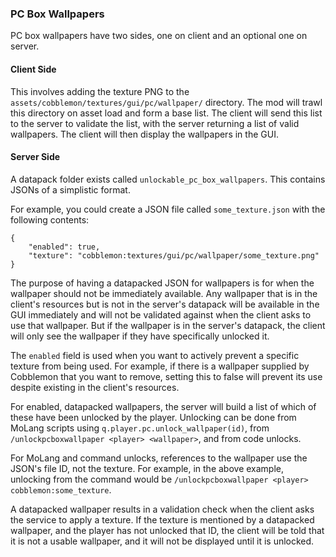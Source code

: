 ### PC Box Wallpapers

PC box wallpapers have two sides, one on client and an optional one on server.

#### Client Side
This involves adding the texture PNG to the `assets/cobblemon/textures/gui/pc/wallpaper/` directory. The mod will trawl
this directory on asset load and form a base list. The client will send this list to the server to validate
the list, with the server returning a list of valid wallpapers. The client will then display the wallpapers in the GUI.

#### Server Side
A datapack folder exists called `unlockable_pc_box_wallpapers`. This contains JSONs of a simplistic format.

For example, you could create a JSON file called `some_texture.json` with the following contents:

    {
        "enabled": true,
        "texture": "cobblemon:textures/gui/pc/wallpaper/some_texture.png"
    }

The purpose of having a datapacked JSON for wallpapers is for when the wallpaper should not be immediately available. Any
wallpaper that is in the client's resources but is not in the server's datapack will be available in the GUI immediately
and will not be validated against when the client asks to use that wallpaper. But if the wallpaper is in the server's
datapack, the client will only see the wallpaper if they have specifically unlocked it.

The `enabled` field is used when you want to actively prevent a specific texture from being used. For example, if there
is a wallpaper supplied by Cobblemon that you want to remove, setting this to false will prevent its use despite existing
in the client's resources.

For enabled, datapacked wallpapers, the server will build a list of which of these have been unlocked by the player.
Unlocking can be done from MoLang scripts using `q.player.pc.unlock_wallpaper(id)`, from 
`/unlockpcboxwallpaper <player> <wallpaper>`, and from code unlocks. 

For MoLang and command unlocks, references to the wallpaper use the JSON's file ID, not the texture. For example, in the 
above example, unlocking from the command would be `/unlockpcboxwallpaper <player> cobblemon:some_texture`.

A datapacked wallpaper results in a validation check when the client asks the service to apply a texture. If the texture
is mentioned by a datapacked wallpaper, and the player has not unlocked that ID, the client will be told that it is not
a usable wallpaper, and it will not be displayed until it is unlocked.
